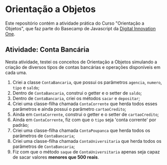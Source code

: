 # Orientação a Objetos

Este repositório contém a atividade prática do Curso "Orientação a Objetos", que faz parte do Basecamp de Javascript da [Digital Innovation One](https://digitalinnovation.one/).

## Atividade: Conta Bancária

Nesta atividade, testei os conceitos de Orientação a Objetos simulando a criação de diversos tipos de contas bancárias e operações disponíveis em cada uma.

1. Criei a classe `ContaBancaria`, que possui os parâmetros `agencia`, `numero`, `tipo` e `saldo`;
2. Dentro de `ContaBancaria`, construi o getter e o setter de `saldo`;
3. Dentro de `ContaBancaria`, criei os métodos `sacar` e `depositar`;
4. Criei uma classe-filha chamada `ContaCorrente` que herda todos esses parâmetros e ainda possui o parâmetro `cartaoCredito`;
5. Ainda em `ContaCorrente`, construi o getter e o setter de `cartaoCredito`;
6. Ainda em `ContaCorrente`, fiz com que o `tipo` seja 'conta corrente' por padrão;
7. Criei uma classe-filha chamada `ContaPoupanca` que herda todos os parâmetros de `ContaBancaria`;
8. Criei uma classe-filha chamada `ContaUniversitaria` que herda todos os parâmetros de `ContaBancaria`;
9. Fiz com que o método `saque` de `ContaUniversitaria` apenas seja capaz de sacar valores **menores que 500 reais**.
